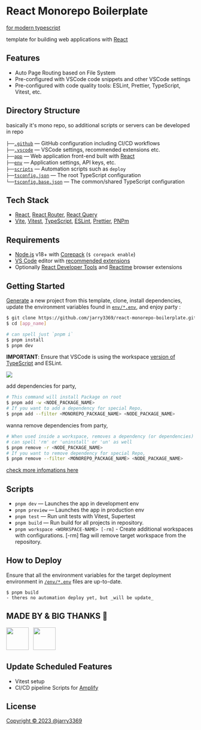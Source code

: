 # React Monorepo Boilerplate

[for modern typescript](https://github.com/jarry3369/modern-typescript-monorepo-boilerplate)

template for building web applications with [React](https://react.dev/)

## Features

- Auto Page Routing based on File System
- Pre-configured with VSCode code snippets and other VSCode settings
- Pre-configured with code quality tools: ESLint, Prettier, TypeScript, Vitest, etc.

## Directory Structure

basically it's mono repo, so additional scripts or servers can be developed in repo

`├──`[`.github`](.github) — GitHub configuration including CI/CD workflows  
`├──`[`.vscode`](.vscode) — VSCode settings, recommended extensions etc.  
`├──`[`app`](./app) — Web application front-end built with [React](https://react.dev/)  
`├──`[`env`](./env) — Application settings, API keys, etc.  
`├──`[`scripts`](./scripts) — Automation scripts such as `deploy`  
`├──`[`tsconfig.json`](./tsconfig.json) — The root TypeScript configuration  
`└──`[`tsconfig.base.json`](./tsconfig.base.json) — The common/shared TypeScript configuration

## Tech Stack

- [React](https://react.dev/), [React Router](https://reactrouter.com/), [React Query](https://tanstack.com/query/)
- [Vite](https://vitejs.dev/), [Vitest](https://vitejs.dev/),
  [TypeScript](https://www.typescriptlang.org/), [ESLint](https://eslint.org/), [Prettier](https://prettier.io/), [PNPm](https://pnpm.io/)

## Requirements

- [Node.js](https://nodejs.org/) v18+ with [Corepack](https://nodejs.org/api/corepack.html) (`$ corepack enable`)
- [VS Code](https://code.visualstudio.com/) editor with [recommended extensions](.vscode/extensions.json)
- Optionally [React Developer Tools](https://chrome.google.com/webstore/detail/react-developer-tools/fmkadmapgofadopljbjfkapdkoienihi?hl=en)
  and [Reactime](https://chrome.google.com/webstore/detail/reactime/cgibknllccemdnfhfpmjhffpjfeidjga?hl=en) browser extensions

## Getting Started

[Generate](https://github.com/jarry3369/react-monorepo-boilerplate) a new project
from this template, clone, install dependencies, update the
environment variables found in [`env/*.env`](./env/), and enjoy party :

```bash
$ git clone https://github.com/jarry3369/react-monorepo-boilerplate.git [app_name]
$ cd [app_name]

# can spell just `pnpm i`
$ pnpm install
$ pnpm dev
```

**IMPORTANT**: Ensure that VSCode is using the workspace [version of TypeScript](https://code.visualstudio.com/docs/typescript/typescript-compiling#_using-newer-typescript-versions)
and ESLint.

![](https://files.tarkus.me/typescript-workspace.png)

add dependencies for party,

```bash
# This command will install Package on root
$ pnpm add -w <NODE_PACKAGE_NAME>
# If you want to add a dependency for special Repo,
$ pnpm add --filter <MONOREPO_PACKAGE_NAME> <NODE_PACKAGE_NAME>
```

wanna remove dependencies from party,

```bash
# When used inside a workspace, removes a dependency (or dependencies) from every workspace package.
# can spell 'rm' or 'uninstall' or 'un' as well
$ pnpm remove -r <NODE_PACKAGE_NAME>
# If you want to remove dependency for special Repo,
$ pnpm remove --filter <MONOREPO_PACKAGE_NAME> <NODE_PACKAGE_NAME>
```

[check more infomations here](https://pnpm.io/cli/add)

## Scripts

- `pnpm dev` — Launches the app in development env
- `pnpm preview` — Launches the app in production env
- `pnpm test` — Run unit tests with Vitest, Supertest
- `pnpm build` — Run build for all projects in repository.
- `pnpm workspace <WORKSPACE-NAME> [-rm]` - Create additional workspaces with configurations. [-rm] flag will remove target workspace from the repository.

## How to Deploy

Ensure that all the environment variables for the target deployment environment in [`/env/*.env`](./env/) files are up-to-date.

```
$ pnpm build
- theres no automation deploy yet, but _will be update_
```

## MADE BY & BIG THANKS 🤡

<a href="https://github.com/jarry3369"><img src="https://github.com/jarry3369.png" height="60" /></a>&nbsp;&nbsp;
<a href="https://github.com/hyeonse-swing"><img src="https://github.com/hyeonse-swing.png" height="60" /></a>&nbsp;&nbsp;

## Update Scheduled Features

- Vitest setup
- CI/CD pipeline Scripts for [Amplify](https://aws.amazon.com/amplify/)

## License

[Copyright © 2023 @jarry3369](https://github.com/jarry3369/react-monorepo-boilerplate/blob/main/LICENSE)
